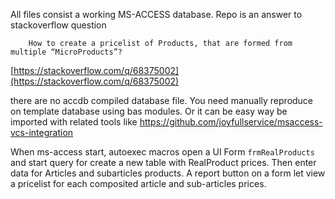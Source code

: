  All files consist a working MS-ACCESS database. Repo is an answer to stackoverflow question 
 
        How to create a pricelist of Products, that are formed from multiple “MicroProducts”? 
   [https://stackoverflow.com/q/68375002](https://stackoverflow.com/q/68375002)
   
there are no accdb compiled database file. You need manually reproduce on template database using bas modules. 
Or it can be easy way be imported with related tools like  https://github.com/joyfullservice/msaccess-vcs-integration  

When ms-access start, autoexec macros open a UI Form ```frmRealProducts``` and start query for create a new table with RealProduct prices. Then enter data for Articles and subarticles products. A report button on a form let view a pricelist for each composited article and sub-articles prices.


